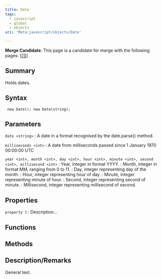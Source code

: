 ```yaml
---
title: Date
tags:
  - javascript
  - global
  - objects
uri: 'Meta:javascript/objects/Date'

---
```

**Merge Candidate**: This page is a candidate for merge with the following pages: [[[1]](http://docs.webplatform.org/wiki/javascript/objects/Date)]

## <span>Summary</span>

Holds dates.

## <span>Syntax</span>

` new Date(); new Date(string);`

## <span>Parameters</span>

`date <string>`
:   A date in a format recognised by the date.parse() method.

`milliseconds <int>`
:   A date from milliseconds passed since 1 January 1970 00:00:00 UTC

`year <int>, month <int>, day <int>, hour <int>, minute <int>, second <int>, millisecond <int>`
:   Year, integer in format YYYY.
:   Month, integer in format MM, ranging from 0 to 11.
:   Day, integer representing day of the month.
:   Hour, integer representing hour of day.
:   Minute, integer representing minute of hour.
:   Second, integer representing second of minute.
:   Millisecond, integer representing millisecond of second.

## <span>Properties</span>

`property 1`
:   Description...

## <span>Functions</span>

## <span>Methods</span>

## <span>Description/Remarks</span>

General text.